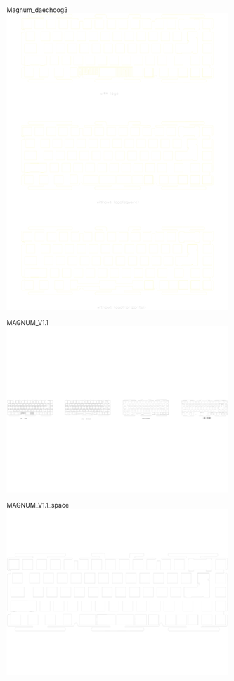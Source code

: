 <br/>Magnum_daechoog3<br/>![image](./Magnum_daechoog3.png)<br/>
<br/>MAGNUM_V1.1<br/>![image](./MAGNUM_V1.1.png)<br/>
<br/>MAGNUM_V1.1_space<br/>![image](./MAGNUM_V1.1_space.png)<br/>

